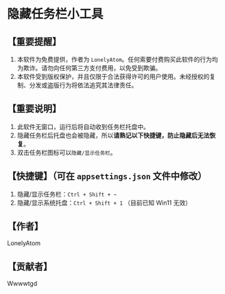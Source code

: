 
# 隐藏任务栏小工具

## 【重要提醒】

   1. 本软件为免费提供，作者为 `LonelyAtom`。任何索要付费购买此软件的行为均为欺诈。请勿向任何第三方支付费用，以免受到欺骗。
   2. 本软件受到版权保护，并且仅限于合法获得许可的用户使用。未经授权的复制、分发或盗版行为将依法追究其法律责任。

## 【重要说明】

   1. 此软件无窗口，运行后将自动收到任务栏托盘中。
   2. 隐藏任务栏后托盘也会被隐藏，所以**请熟记以下快捷键，防止隐藏后无法恢复**。
   3. 双击任务栏图标可以`隐藏/显示任务栏`。

## 【快捷键】（可在 `appsettings.json` 文件中修改）

   1. 隐藏/显示任务栏：`Ctrl + Shift + ~`
   1. 隐藏/显示系统托盘：`Ctrl + Shift + 1` （目前已知 Win11 无效）

## 【作者】

LonelyAtom

## 【贡献者】

Wwwwtgd
